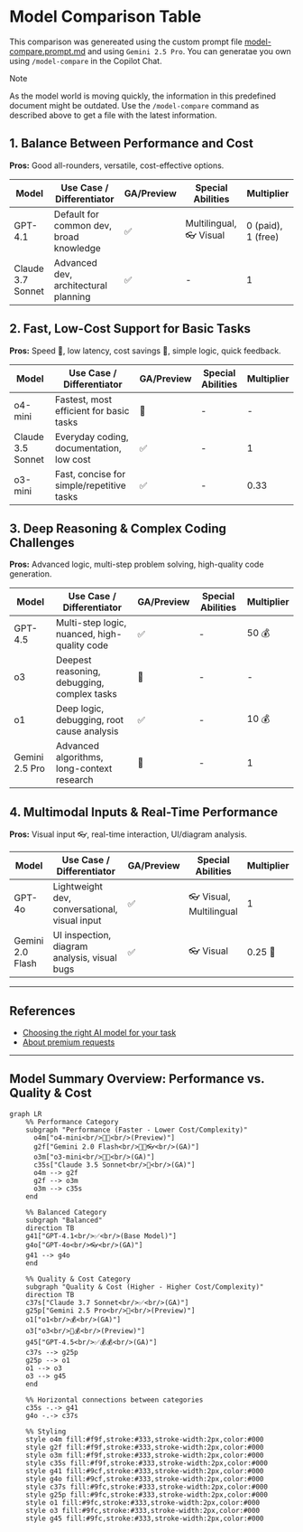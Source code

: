 # Model Comparison Table

This comparison was genereated using the custom prompt file [model-compare.prompt.md](../.github/prompts/model-compare.prompt.md) and using `Gemini 2.5 Pro`. You can generatae you own using `/model-compare` in the Copilot Chat.

> [!NOTE]
> As the model world is moving quickly, the information in this predefined document might be outdated. Use the `/model-compare` command as described above to get a file with the latest information.

## 1. Balance Between Performance and Cost

**Pros:** Good all-rounders, versatile, cost-effective options.

| Model             | Use Case / Differentiator               | GA/Preview | Special Abilities      | Multiplier         |
| ----------------- | --------------------------------------- | ---------- | ---------------------- | ------------------ |
| GPT-4.1           | Default for common dev, broad knowledge | ✅          | Multilingual, 👓 Visual | 0 (paid), 1 (free) |
| Claude 3.7 Sonnet | Advanced dev, architectural planning    | ✅          | -                      | 1                  |

## 2. Fast, Low-Cost Support for Basic Tasks

**Pros:** Speed 🚀, low latency, cost savings 💸, simple logic, quick feedback.

| Model             | Use Case / Differentiator                 | GA/Preview | Special Abilities | Multiplier |
| ----------------- | ----------------------------------------- | ---------- | ----------------- | ---------- |
| o4-mini           | Fastest, most efficient for basic tasks   | 🚧          | -                 | -          |
| Claude 3.5 Sonnet | Everyday coding, documentation, low cost  | ✅          | -                 | 1          |
| o3-mini           | Fast, concise for simple/repetitive tasks | ✅          | -                 | 0.33       |

## 3. Deep Reasoning & Complex Coding Challenges

**Pros:** Advanced logic, multi-step problem solving, high-quality code generation.

| Model          | Use Case / Differentiator                    | GA/Preview | Special Abilities | Multiplier |
| -------------- | -------------------------------------------- | ---------- | ----------------- | ---------- |
| GPT-4.5        | Multi-step logic, nuanced, high-quality code | ✅          | -                 | 50 💰       |
| o3             | Deepest reasoning, debugging, complex tasks  | 🚧          | -                 | -          |
| o1             | Deep logic, debugging, root cause analysis   | ✅          | -                 | 10 💰       |
| Gemini 2.5 Pro | Advanced algorithms, long-context research   | 🚧          | -                 | 1          |

## 4. Multimodal Inputs & Real-Time Performance

**Pros:** Visual input 👓, real-time interaction, UI/diagram analysis.

| Model            | Use Case / Differentiator                     | GA/Preview | Special Abilities      | Multiplier |
| ---------------- | --------------------------------------------- | ---------- | ---------------------- | ---------- |
| GPT-4o           | Lightweight dev, conversational, visual input | ✅          | 👓 Visual, Multilingual | 1          |
| Gemini 2.0 Flash | UI inspection, diagram analysis, visual bugs  | ✅          | 👓 Visual               | 0.25 💸     |

---

## References

- [Choosing the right AI model for your task](https://docs.github.com/en/copilot/using-github-copilot/ai-models/choosing-the-right-ai-model-for-your-task)
- [About premium requests](https://docs.github.com/en/enterprise-cloud@latest/copilot/managing-copilot/monitoring-usage-and-entitlements/about-premium-requests?versionId=enterprise-cloud%40latest)

---

## Model Summary Overview: Performance vs. Quality & Cost

```mermaid
graph LR
    %% Performance Category
    subgraph "Performance (Faster - Lower Cost/Complexity)"
      o4m["o4-mini<br/>🚀💸<br/>(Preview)"]
      g2f["Gemini 2.0 Flash<br/>🚀💸👓<br/>(GA)"]
      o3m["o3-mini<br/>🚀💸<br/>(GA)"]
      c35s["Claude 3.5 Sonnet<br/>🚀<br/>(GA)"]
      o4m --> g2f
      g2f --> o3m
      o3m --> c35s
    end

    %% Balanced Category
    subgraph "Balanced"
    direction TB
    g41["GPT-4.1<br/>✅<br/>(Base Model)"]
    g4o["GPT-4o<br/>👓<br/>(GA)"]
    g41 --> g4o
    end

    %% Quality & Cost Category
    subgraph "Quality & Cost (Higher - Higher Cost/Complexity)"
    direction TB
    c37s["Claude 3.7 Sonnet<br/>✅<br/>(GA)"]
    g25p["Gemini 2.5 Pro<br/>🚧<br/>(Preview)"]
    o1["o1<br/>💰<br/>(GA)"]
    o3["o3<br/>🚧💰<br/>(Preview)"]
    g45["GPT-4.5<br/>✅💰💰<br/>(GA)"]
    c37s --> g25p
    g25p --> o1
    o1 --> o3
    o3 --> g45
    end

    %% Horizontal connections between categories
    c35s -.-> g41
    g4o -.-> c37s

    %% Styling
    style o4m fill:#f9f,stroke:#333,stroke-width:2px,color:#000
    style g2f fill:#f9f,stroke:#333,stroke-width:2px,color:#000
    style o3m fill:#f9f,stroke:#333,stroke-width:2px,color:#000
    style c35s fill:#f9f,stroke:#333,stroke-width:2px,color:#000
    style g41 fill:#9cf,stroke:#333,stroke-width:2px,color:#000
    style g4o fill:#9cf,stroke:#333,stroke-width:2px,color:#000
    style c37s fill:#9fc,stroke:#333,stroke-width:2px,color:#000
    style g25p fill:#9fc,stroke:#333,stroke-width:2px,color:#000
    style o1 fill:#9fc,stroke:#333,stroke-width:2px,color:#000
    style o3 fill:#9fc,stroke:#333,stroke-width:2px,color:#000
    style g45 fill:#9fc,stroke:#333,stroke-width:2px,color:#000
```